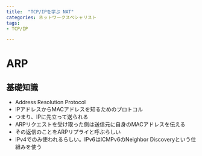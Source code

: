```yaml
---
title:  "TCP/IPを学ぶ NAT"
categories: ネットワークスペシャリスト
tags:
- TCP/IP

---
```


# ARP

## 基礎知識

- Address Resolution Protocol
- IPアドレスからMACアドレスを知るためのプロトコル
- つまり、IPに先立って送られる
- ARPリクエストを受け取った側は送信元に自身のMACアドレスを伝える
- その返信のことをARPリプライと呼ぶらしい
- IPv4でのみ使われるらしい。IPv6はICMPv6のNeighbor Discoveryという仕組みを使う





